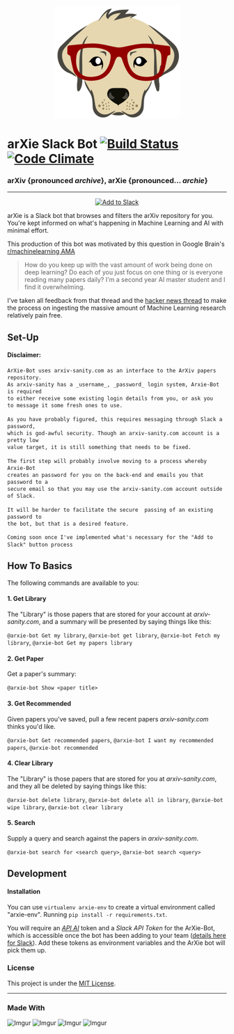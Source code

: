 <p align="center">
  <img src='images/arXie_300.png'/>
</p>

# **arXie Slack Bot** [![Build Status](https://travis-ci.org/thundergolfer/arXie-Bot.svg?branch=master)](https://travis-ci.org/thundergolfer/arXie-Bot) [![Code Climate](https://codeclimate.com/github/thundergolfer/arXie-Bot/badges/gpa.svg)](https://codeclimate.com/github/thundergolfer/arXie-Bot)

### arXiv {pronounced *archive*}, arXie {pronounced... *archie*}


---------------

<p align="center">
  <a href="https://slack.com/oauth/authorize?scope=commands,bot&client_id=31179650306.145700550929">
    <img alt="Add to Slack" height="40" width="139" src="https://platform.slack-edge.com/img/add_to_slack.png" srcset="https://platform.slack-edge.com/img/add_to_slack.png 1x, https://platform.slack-edge.com/img/add_to_slack@2x.png 2x" />
  </a>
</p>

arXie is a Slack bot that browses and filters the arXiv repository for you. You're kept informed on what's happening in Machine Learning and AI with minimal effort.

This production of this bot was motivated by this question in Google Brain's [r/machinelearning AMA](https://www.reddit.com/r/MachineLearning/comments/4w6tsv/ama_we_are_the_google_brain_team_wed_love_to/?st=irvvkvu4&sh=b50d5ce3)

> How do you keep up with the vast amount of work being done on deep learning? Do each of you just focus on one thing or is everyone reading many papers daily? I'm a second year AI master student and I find it overwhelming.

I've taken all feedback from that thread and the [hacker news thread](https://news.ycombinator.com/item?id=12233289) to make the process on ingesting the massive amount of Machine Learning research relatively pain free.

## Set-Up

#### **Disclaimer:**
```
ArXie-Bot uses arxiv-sanity.com as an interface to the ArXiv papers repository.
As arxiv-sanity has a _username_, _password_ login system, Arxie-Bot is required
to either receive some existing login details from you, or ask you
to message it some fresh ones to use.

As you have probably figured, this requires messaging through Slack a password,
which is god-awful security. Though an arxiv-sanity.com account is a pretty low 
value target, it is still something that needs to be fixed.

The first step will probably involve moving to a process whereby Arxie-Bot
creates an password for you on the back-end and emails you that password to a
secure email so that you may use the arxiv-sanity.com account outside of Slack.

It will be harder to facilitate the secure  passing of an existing password to
the bot, but that is a desired feature.
```

`Coming soon once I've implemented what's necessary for the "Add to Slack" button process`

## How To Basics

The following commands are available to you:

#### 1. Get Library

The "Library" is those papers that are stored for your account at *arxiv-sanity.com*, and a summary will be presented by saying things like this:

`@arxie-bot Get my library`, `@arxie-bot get library`, `@arxie-bot Fetch my library`, `@arxie-bot Get my papers library`

#### 2. Get Paper

Get a paper's summary:

`@arxie-bot Show <paper title>`

#### 3. Get Recommended

Given papers you've saved, pull a few recent papers *arxiv-sanity.com* thinks you'd like.

`@arxie-bot Get recommended papers`, `@arxie-bot I want my recommended papers`, `@arxie-bot recommended`

#### 4. Clear Library

The "Library" is those papers that are stored for you at *arxiv-sanity.com*, and they all be deleted by saying things like this:

`@arxie-bot delete library`, `@arxie-bot delete all in library`, `@arxie-bot wipe library`, `@arxie-bot clear library`

#### 5. Search

Supply a query and search against the papers in *arxiv-sanity.com*.

`@arxie-bot search for <search query>`, `@arxie-bot search <query>`

## Development

#### Installation

You can use `virtualenv arxie-env` to create a virtual environment called "arxie-env". Running `pip install -r requirements.txt`.

You will require an [*API AI*](https://api.ai/) token and a *Slack API Token* for the ArXie-Bot, which is accessible once the bot has been adding to your team ([details here for Slack](https://api.slack.com/bot-users)). Add these tokens as environment variables and the ArXie bot will pick them up.

### License
This project is under the [MIT License](https://opensource.org/licenses/MIT).

------
### Made With

![Imgur](http://i.imgur.com/Fd6Kk9T.png) ![Imgur](http://i.imgur.com/rikiMi0.jpg) ![Imgur](http://i.imgur.com/BwhBHyx.jpg) ![Imgur](http://i.imgur.com/k289uw5.jpg)
